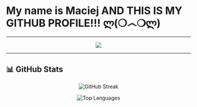 # My name is Maciej AND THIS IS MY GITHUB PROFILE!!! ლ(❍෴❍ლ)
---

<div align="center">
  <img src="https://readme-typing-svg.herokuapp.com/?lines=Cybersecurity+Platform+Architect;Software+Developer;Early+Bird+Fish+Video+Enthusiast;Motorcycle+Builder;Legacy+App+Developer;Builds+SIEMs+and+Stuff;Teaches+Students&font=Fira%20Code&center=true&width=440&height=45&color=7aa2f7&vCenter=true&size=22">
</div>

---

## 📊 GitHub Stats

<div align="center">

![GitHub Streak](https://github-readme-streak-stats.herokuapp.com/?user=Xata&theme=tokyonight&hide_border=false)

![Top Languages](https://github-readme-stats.vercel.app/api/top-langs/?username=Xata&theme=tokyonight&hide_border=false&include_all_commits=true&count_private=true&layout=compact)

</div>
